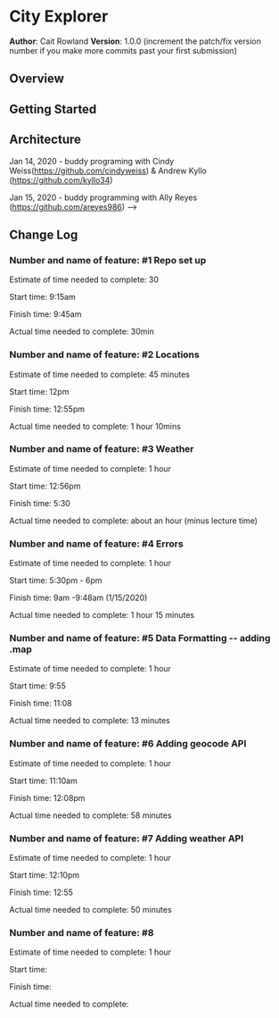 # City Explorer

**Author**: Cait Rowland
**Version**: 1.0.0 (increment the patch/fix version number if you make more commits past your first submission)

## Overview
<!-- Provide a high level overview of what this application is and why you are building it, beyond the fact that it's an assignment for this class. (i.e. What's your problem domain?) -->

## Getting Started
<!-- What are the steps that a user must take in order to build this app on their own machine and get it running? -->

## Architecture
<!-- Provide a detailed description of the application design. What technologies (languages, libraries, etc) you're using, and any other relevant design information. -->


<!-- Use this area to document the iterative changes made to your application as each feature is successfully implemented. Use time stamps. Here's an examples:

01-01-2001 4:59pm - Application now has a fully-functional express server, with a GET route for the location resource.

## Credits and Collaborations
<!-- Give credit (and a link) to other people or resources that helped you build this application. -->
Jan 14, 2020 - buddy programing with Cindy Weiss(https://github.com/cindyweiss) & Andrew Kyllo (https://github.com/kyllo34)

Jan 15, 2020 - buddy programming with Ally Reyes (https://github.com/areyes986)
-->


## Change Log
### Number and name of feature: #1 Repo set up

Estimate of time needed to complete: 30

Start time: 9:15am

Finish time: 9:45am

Actual time needed to complete: 30min

### Number and name of feature: #2 Locations

Estimate of time needed to complete: 45 minutes

Start time: 12pm

Finish time: 12:55pm

Actual time needed to complete: 1 hour 10mins

### Number and name of feature: #3 Weather

Estimate of time needed to complete: 1 hour 

Start time: 12:56pm

Finish time: 5:30

Actual time needed to complete: about an hour (minus lecture time)

### Number and name of feature: #4 Errors

Estimate of time needed to complete: 1 hour

Start time: 5:30pm - 6pm

Finish time: 9am -9:48am (1/15/2020)

Actual time needed to complete: 1 hour 15 minutes

### Number and name of feature: #5 Data Formatting -- adding .map

Estimate of time needed to complete: 1 hour

Start time: 9:55

Finish time: 11:08

Actual time needed to complete: 13 minutes 

### Number and name of feature: #6 Adding geocode API 

Estimate of time needed to complete: 1 hour

Start time: 11:10am

Finish time: 12:08pm

Actual time needed to complete: 58 minutes

### Number and name of feature: #7 Adding weather API 

Estimate of time needed to complete: 1 hour

Start time: 12:10pm

Finish time: 12:55

Actual time needed to complete: 50 minutes

### Number and name of feature: #8

Estimate of time needed to complete: 1 hour

Start time: 

Finish time: 

Actual time needed to complete: 